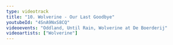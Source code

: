 ```yaml
---
type: videotrack
title: "10. Wolverine - Our Last Goodbye"
youtubeId: "4SnA9NxS8CQ"
videoevents: "Oddland, Until Rain, Wolverine at De Boerderij"
videoartists: ["Wolverine"]
---
```

